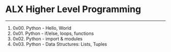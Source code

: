 # ALX Higher Level Programming
---
1. 0x00. Python - Hello, World
2. 0x01. Python - if/else, loops, functions
3. 0x02. Python - import & modules
4. 0x03. Python - Data Structures: Lists, Tuples